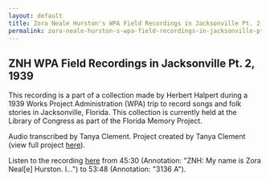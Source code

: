 ```yaml
---
layout: default
title: Zora Neale Hurston's WPA Field Recordings in Jacksonville Pt. 2, 1939
permalink: zora-neale-hurston-s-wpa-field-recordings-in-jacksonville-pt-2-1939
---
```

<!-- Add an essay or interpretive material below this line,
using HTML or markdown.  Do not modify this file above this line -->
## ZNH WPA Field Recordings in Jacksonville Pt. 2, 1939

This recording is a part of a collection made by Herbert Halpert during a 1939 Works Project Administration (WPA) trip to record songs and folk stories in Jacksonville, Florida. This collection is currently held at the Library of Congress as part of the Florida Memory Project.

Audio transcribed by Tanya Clement. Project created by Tanya Clement (view full project [here](https://tanyaclement.github.io/znh_jacksonville_1939/)).

Listen to the recording [here](https://tanyaclement.github.io/znh_jacksonville_1939/pages/t86-243.html#?c=&m=&s=&cv=) from 45:30 (Annotation: "ZNH: My name is Zora Neal[e] Hurston. I...") to 53:48 (Annotation: "3136 A").
